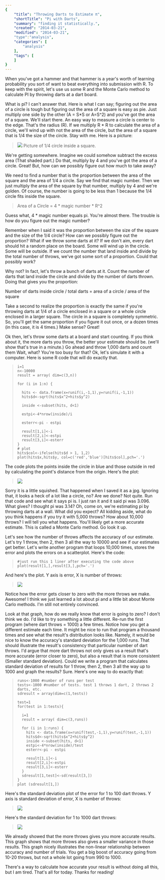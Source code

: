 ```yaml
---
{
    "title": "Throwing Darts to Estimate π",
    "shortTitle": "Pi with Darts",
    "summary": "finding it statistically.",
    "created": "2014-03-21",
    "modified": "2014-03-21",
    "type":"analysis",
    "categories": [
        "analysis"
    ],
    "tags": [
    ]
}
---
```

When you've got a hammer and that hammer is a year's worth of learning
probability you sort of want to beat everything into submission with R.
To keep with the spirit, let's use us some R and the Monte Carlo method
to calculate PI by throwing darts at a dart board.

What is pi? I can't answer that. Here is what I can say; figuring out
the area of a circle is tough but figuring out the area of a square is
easy as pie. Just multiply one side by the other (A = S\*S or A=S\^2)
and you've got the area of a square. We'll start there. An easy way to
measure a circle is center to the edge. That's the radius (R). If we
multiply R \* R to calculate the area of a circle, we'll wind up with
not the area of the circle, but the area of a square that is 1/4 the
size of the circle. Stay with me. Here is a picture:

> ![](/media/statsHandDrawing.jpg)
>  Picture of 1/4 circle inside a square.

We're getting somewhere. Imagine we could somehow subtract the excess
area (That shaded part.) Do that, multiply by 4 and you've got the area
of a circle. Great! But, how can we possibly figure out how much to take
away?

We need to find a number that is the proportion between the area of the
square and the area of 1/4 a circle. Say we find that magic number. Then
we just multiply the area of the square by that number, multiply by 4
and we're golden. Of course, the number is going to be less than 1
because the 1/4 circle fits inside the square.

> Area of a Circle = 4 \* magic number \* R\^2

Guess what, 4 \* magic number equals pi. You're almost there. The
trouble is how do you figure out the magic number?

Remember when I said it was the proportion between the size of the
square and the size of the 1/4 circle? How can we possibly figure out
the proportion? What if we throw some darts at it? If we don't aim,
every dart should hit a random place on the board. Some will wind up in
the circle. Some will be outside. If we count the number that land
inside and divide by the total number of throws, we've got some sort of
a proportion. Could that possibly work?

Why not? In fact, let's throw a bunch of darts at it. Count the number
of darts that land inside the circle and divide by the number of darts
thrown. Doing that gives you the proportion:

Number of darts inside circle / total darts = area of a circle / area of
the square

Take a second to realize the proportion is exactly the same if you're
throwing darts at 1/4 of a circle enclosed in a square or a whole circle
enclosed in a larger square. The circle in a square is completely
symmetric. So, you'll get the same proportion if you figure it out once,
or a dozen times (in this case, it is 4 times.) Make sense? Great!

Ok then, let's throw some darts at a board and start counting. If you
think about it, the more darts you throw, the better your estimate
should be. (we'll show that's true in a minute.) Go ahead and throw
1,000 darts and count them Wait, what? You're too busy for that? Ok,
let's simulate it with a computer. Here is some R code that will do
exactly that.

>     i=1
>     n<-10000
>     result = array( dim=c(3,n))
>
>     for (i in 1:n) {
>
>       hits <- data.frame(x=runif(i,-1,1),y=runif(i,-1,1))
>       hits$d<-sqrt(hits$x^2+hits$y^2)
>
>       inside <-subset(hits, d<1)
>
>       estpi<-4*nrow(inside)/i
>
>       esterr<-pi - estpi
>
>       result[1,i]<-i
>       result[2,i]<-estpi
>       result[3,i]<-esterr
>     }
>     # plot 
>     hits$col<-ifelse(hits$d > 1, 1,2)
>     plot(hits$x,hits$y, col=c('red','blue')[hits$col],pch='.') 

The code plots the points inside the circle in blue and those outside in
red by calculating the point's distance from the origin. Here's the
plot:

> ![](media/statsCircle1000throws.jpg)

Sorry it is a little squished. That happened when I saved it as a jpg.
Ignoring that, it looks a heck of a lot like a circle, no? Are we done?
Not quite. Run that code and see what it says pi is. I just ran it and
it said pi was 3.096. What gives? I thought pi was 3.14? Oh, come on,
we're estimating pi by throwing darts at a wall. What did you expect?
All kidding aside, what do you think happens if you try it with 5,000
throws? How about 10,000 throws? I will tell you what happens. You'll
likely get a more accurate estimate. This is called a Monte Carlo
method. Go look it up.

Let's see how the number of throws affects the accuracy of our estimate.
Let's try 1 throw, then 2, then 3 all the way to 10000 and see if our
estimates get better. Let's write another program that loops 10,000
times, stores the error and plots the errors on a scatterplot. Here's
the code:

>     #just run this 1 liner after executing the code above
>     plot(result[1,],result[3,],pch='.')

And here's the plot. Y axis is error, X is number of throws:

> ![](media/statsAccuracy1to1000throws.jpg)

Notice how the error gets closer to zero with the more throws we make.
Awesome! I think we just learned a lot about pi and a little bit about
Monte Carlo methods. I'm still not entirely convinced.

Look at that graph, how do we really know that error is going to zero? I
don't think we do. I'd like to try something a little different. Re-run
the first program (where dart throws = 1000) a few times. Notice how you
get a different estimate each time. It might be nice to run that program
a thousand times and see what the result's distribution looks like.
Namely, it would be nice to know the accuracy's standard deviation for
the 1,000 runs. That should illustrate the result's consistency that
particular number of dart throws. I'd argue that more dart throws not
only gives us a result that's more accurate (error closer to zero), but
also a result that is more consistent (Smaller standard deviation).
Could we write a program that calculates standard deviation of results
for 1 throw, then 2, then 3 all the way up to 1000 and graph the
results? Sure. Here's one way to do exactly that:

>     runs<-1000 #number of runs per test
>     tests<-1000 #number of tests. test 1 throws 1 dart, 2 throws 2 darts, etc.
>     sdresult = array(dim=c(1,tests))
>
>     test=1
>     for(test in 1:tests){
>
>       i=1
>       result = array( dim=c(3,runs))
>
>       for (i in 1:runs) {
>         hits <- data.frame(x=runif(test,-1,1),y=runif(test,-1,1))
>         hits$d<-sqrt(hits$x^2+hits$y^2)
>         inside <-subset(hits, d<1)
>         estpi<-4*nrow(inside)/test
>         esterr<-pi - estpi
>
>         result[1,i]<-i
>         result[2,i]<-estpi
>         result[3,i]<-esterr
>       }
>       sdresult[1,test]<-sd(result[3,])
>     }
>     plot (sdresult[1,])

Here's the standard deviation plot of the error for 1 to 100 dart
throws. Y axis is standard deviation of error, X is number of throws:

> ![](media/statsSdev1to100runs.jpg)

Here's the standard deviation for 1 to 1000 dart throws:

> ![](media/statsSdev1to1000runs.jpg)

We already showed that the more throws gives you more accurate results.
This graph shows that more throws also gives a smaller variance in those
results. This graph nicely illustrates the non-linear relationship
between accuracy and number of trials. You get a big boost of accuracy
going from 10-20 throws, but not a whole lot going from 990 to 1000.

There's a way to calculate how accurate your result is without doing all
this, but I am tired. That's all for today. Thanks for reading!
